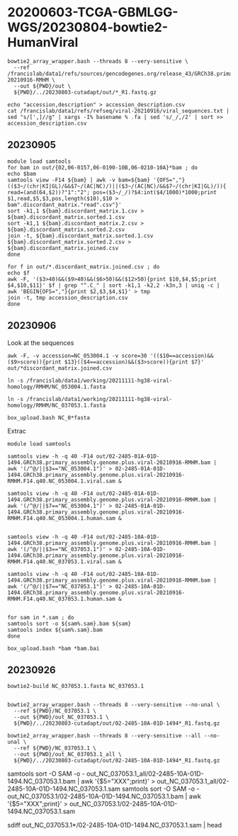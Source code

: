 

#	20200603-TCGA-GBMLGG-WGS/20230804-bowtie2-HumanViral



```
bowtie2_array_wrapper.bash --threads 8 --very-sensitive \
  --ref /francislab/data1/refs/sources/gencodegenes.org/release_43/GRCh38.primary_assembly.genome.plus.viral-20210916-RMHM \
  --out ${PWD}/out \
  ${PWD}/../20230803-cutadapt/out/*_R1.fastq.gz

```


```
echo "accession,description" > accession_description.csv
cat /francislab/data1/refs/refseq/viral-20210916/viral_sequences.txt | sed "s/[',]//g" | xargs -I% basename % .fa | sed 's/_/,/2' | sort >> accession_description.csv
```






##	20230905


```
module load samtools
for bam in out/{02,06-0157,06-0190-10B,06-0210-10A}*bam ; do 
echo $bam
samtools view -F14 ${bam} | awk -v bam=${bam} '{OFS=","}(($3~/(chr|KI|GL)/&&$7~/(AC|NC)/)||($3~/(AC|NC)/&&$7~/(chr|KI|GL)/)){ read=(and(64,$2))?"1":"2"; pos=($3~/_/)?$4:int($4/1000)*1000;print $1,read,$5,$3,pos,length($10),$10 > bam".discordant_matrix."read".csv"}'
sort -k1,1 ${bam}.discordant_matrix.1.csv > ${bam}.discordant_matrix.sorted.1.csv
sort -k1,1 ${bam}.discordant_matrix.2.csv > ${bam}.discordant_matrix.sorted.2.csv
join -t, ${bam}.discordant_matrix.sorted.1.csv ${bam}.discordant_matrix.sorted.2.csv > ${bam}.discordant_matrix.joined.csv
done

for f in out/*.discordant_matrix.joined.csv ; do
echo $f
awk -F, '($3>40)&&($9>40)&&($6>50)&&($12>50){print $10,$4,$5;print $4,$10,$11}' $f | grep "^.C_" | sort -k1,1 -k2,2 -k3n,3 | uniq -c | awk 'BEGIN{OFS=","}{print $2,$3,$4,$1}' > tmp
join -t, tmp accession_description.csv
done
```



##	20230906


Look at the sequences
```
awk -F, -v accession=NC_053004.1 -v score=30 '(($10==accession)&&($9>score)){print $13}(($4==accession)&&($3>score)){print $7}' out/*discordant_matrix.joined.csv
```




```
ln -s /francislab/data1/working/20211111-hg38-viral-homology/RMHM/NC_053004.1.fasta 

ln -s /francislab/data1/working/20211111-hg38-viral-homology/RMHM/NC_037053.1.fasta 

box_upload.bash NC_0*fasta
```


Extrac

```
module load samtools

samtools view -h -q 40 -F14 out/02-2485-01A-01D-1494.GRCh38.primary_assembly.genome.plus.viral-20210916-RMHM.bam |  awk '(/^@/||$3=="NC_053004.1")' > 02-2485-01A-01D-1494.GRCh38.primary_assembly.genome.plus.viral-20210916-RMHM.F14.q40.NC_053004.1.viral.sam &

samtools view -h -q 40 -F14 out/02-2485-01A-01D-1494.GRCh38.primary_assembly.genome.plus.viral-20210916-RMHM.bam |  awk '(/^@/||$7=="NC_053004.1")' > 02-2485-01A-01D-1494.GRCh38.primary_assembly.genome.plus.viral-20210916-RMHM.F14.q40.NC_053004.1.human.sam &


samtools view -h -q 40 -F14 out/02-2485-10A-01D-1494.GRCh38.primary_assembly.genome.plus.viral-20210916-RMHM.bam |  awk '(/^@/||$3=="NC_037053.1")' > 02-2485-10A-01D-1494.GRCh38.primary_assembly.genome.plus.viral-20210916-RMHM.F14.q40.NC_037053.1.viral.sam &

samtools view -h -q 40 -F14 out/02-2485-10A-01D-1494.GRCh38.primary_assembly.genome.plus.viral-20210916-RMHM.bam |  awk '(/^@/||$7=="NC_037053.1")' > 02-2485-10A-01D-1494.GRCh38.primary_assembly.genome.plus.viral-20210916-RMHM.F14.q40.NC_037053.1.human.sam &


for sam in *.sam ; do
samtools sort -o ${sam%.sam}.bam ${sam}
samtools index ${sam%.sam}.bam
done

box_upload.bash *bam *bam.bai

```





##	20230926


```
bowtie2-build NC_037053.1.fasta NC_037053.1


bowtie2_array_wrapper.bash --threads 8 --very-sensitive --no-unal \
  --ref ${PWD}/NC_037053.1 \
  --out ${PWD}/out_NC_037053.1 \
  ${PWD}/../20230803-cutadapt/out/02-2485-10A-01D-1494*_R1.fastq.gz

bowtie2_array_wrapper.bash --threads 8 --very-sensitive --all --no-unal \
  --ref ${PWD}/NC_037053.1 \
  --out ${PWD}/out_NC_037053.1_all \
  ${PWD}/../20230803-cutadapt/out/02-2485-10A-01D-1494*_R1.fastq.gz

```




samtools sort -O SAM -o - out_NC_037053.1_all/02-2485-10A-01D-1494.NC_037053.1.bam | awk '{$5="XXX";print}' > out_NC_037053.1_all/02-2485-10A-01D-1494.NC_037053.1.sam
samtools sort -O SAM -o - out_NC_037053.1/02-2485-10A-01D-1494.NC_037053.1.bam | awk '{$5="XXX";print}' > out_NC_037053.1/02-2485-10A-01D-1494.NC_037053.1.sam

sdiff out_NC_037053.1*/02-2485-10A-01D-1494.NC_037053.1.sam | head

